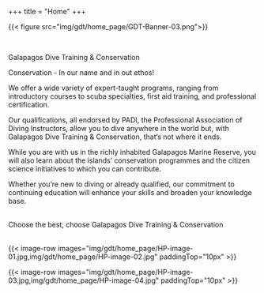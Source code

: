 +++
title = "Home"
+++

{{< figure src="img/gdt/home_page/GDT-Banner-03.png">}}

<p>&nbsp</p>

<!-- {{< figure src="img/gdt/home_page/HP-image-01.png" alt="ADD ALT TEXT" class="align-right full-width-on-small" >}} -->

<span class="large-strapline">Galapagos Dive Training & Conservation</span>

<span class="strapline">Conservation - In our name and in out ethos!</span>

We offer a wide variety of expert-taught programs, ranging from introductory courses to scuba specialties, first aid training, and professional certification.  

Our qualifications, all endorsed by PADI, the Professional Association of Diving Instructors, allow you to dive anywhere in the world but, with Galapagos Dive Training & Conservation, that’s not where it ends.  

While you are with us in the richly inhabited Galapagos Marine Reserve, you will also learn about the islands’ conservation programmes and the citizen science initiatives to which you can contribute.

Whether you’re new to diving or already qualified, our commitment to continuing education will enhance your skills and broaden your knowledge base. 

<br/>
<span class="strapline">Choose the best, choose Galapagos Dive Training & Conservation</span>
<br/><br/>

{{< image-row images="img/gdt/home_page/HP-image-01.jpg,img/gdt/home_page/HP-image-02.jpg" paddingTop="10px" >}}

{{< image-row images="img/gdt/home_page/HP-image-03.jpg,img/gdt/home_page/HP-image-04.jpg" paddingTop="10px" >}}
